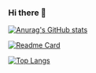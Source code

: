 ### Hi there 👋

<!--
**eddapp/eddapp** is a ✨ _special_ ✨ repository because its `README.md` (this file) appears on your GitHub profile.

Here are some ideas to get you started:

- 🔭 I’m currently working on ...
- 🌱 I’m currently learning ...
- 👯 I’m looking to collaborate on ...
- 🤔 I’m looking for help with ...
- 💬 Ask me about ...
- 📫 How to reach me: ...
- 😄 Pronouns: ...
- ⚡ Fun fact: ...
-->


[![Anurag's GitHub stats](https://github-readme-stats.vercel.app/api?username=eddapp&show_icons=true&theme=tokyonight)](https://github.com/eddapp/eddapp)

[![Readme Card](https://github-readme-stats.vercel.app/api/pin/?username=eddapp&repo=mirageMarket)](https://github.com/eddapp/mirageMarket/)

[![Top Langs](https://github-readme-stats.vercel.app/api/top-langs/?username=eddapp)](https://github.com/eddapp/eddapp)

